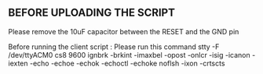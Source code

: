 ## BEFORE UPLOADING THE SCRIPT ##

Please remove the 10uF capacitor between the RESET and the GND pin


Before running the client script :
    Please run this command
        stty -F /dev/ttyACM0 cs8 9600 ignbrk -brkint -imaxbel -opost -onlcr -isig -icanon -iexten -echo -echoe -echok -echoctl -echoke noflsh -ixon -crtscts

